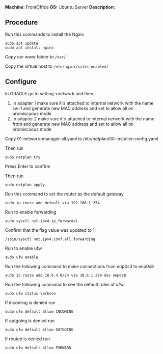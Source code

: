 **Machine:** FrontOffice
**OS:** Ubuntu Server
**Description:**

## Procedure
Run this commands to install the Nginx
```
sudo apt update
sudo apt install nginx
```

Copy our www folder  to `/var/`

Copy the virtual host to `/etc/nginx/sites-enabled/`


## Configure
In ORACLE go to setting->network and then:
1. In adapter 1 make sure it´s attached to internal network with the name sw-1 and generate new MAC address and set to allow all on promiscuous mode
2. In adapter 2 make sure it´s attached to internal network with the name front and generate new MAC address and set to allow all on promiscuous mode

Copy 01-network-manager-all.yaml to /etc/netplan/00-installer-config.yaml

Then run 
```
sudo netplan try
```

Press Enter to confirm

Then run
```
sudo netplan apply
```

Run this command to set the router as the default gateway
```
sudo ip route add default via 192.168.1.254
```
Run to enable forwarding
```
sudo sysctl net.ipv4.ip_forward=1
```
Confirm that the flag value was updated to 1:
```
/sbin/sysctl net.ipv4.conf.all.forwarding
```
Run to enable ufw
```
sudo ufw enable
```
Run the following command to make connections from enp0s3 to enp0s8
```
sudo ip route add 10.0.4.0/24 via 10.0.1.254 dev enp0s8
```
Run the following command to see the default rules of ufw
```
sudo ufw status verbose
```
If incoming is denied run
```
sudo ufw default allow INCOMING
```
If outgoing is denied run
```
sudo ufw default allow OUTGOING
```
If routed is denied run
```
sudo ufw default allow FORWARD
```
